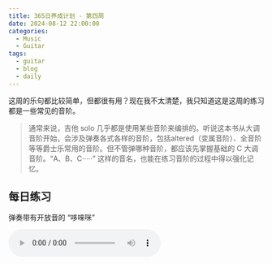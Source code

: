 ```yaml
---
title: 365日养成计划 - 第四周
date: 2024-08-12 22:00:00
categories:
  - Music
  - Guitar
tags:
  - guitar
  - blog
  - daily
---
```


这周的乐句都比较简单，但都很有用？现在我不太清楚，我只知道这是这周的练习都是一些常见的音阶。

> 通常来说，吉他 solo 几乎都是使用某些音阶来编排的。听说这本书从大调音阶开始，会涉及弹奏各式各样的音阶，包括altered（变属音阶）、全音阶等等爵士乐常用的音阶。但不管弹哪种音阶，都应该先掌握基础的 C 大调音阶。“A、B、C·····” 这样的音名，也能在练习音阶的过程中得以强化记忆。

<!-- more -->

## 每日练习

弹奏带有开放音的 “哆唻咪”

<audio controls src="/guitar/daily-5.mp3" />

> 使用琴弦的开放音来弹奏“咪发嗖啦····” 的基础练习。不管是电吉他、古典吉他、还是民谣吉他，都要从这里开始。

## 周一

在一个把位里，用固定的执法弹奏 C 大调音阶

<audio controls src="/guitar/2024-08-12.mp3" />

## 周二

在 a 小调五声音阶附近弹奏 C 大调音阶

<audio controls src="/guitar/2024-08-13.mp3" />

## 周三

大调音阶的平行移动

<audio controls src="/guitar/2024-08-14.mp3" />

> 从 C 大调开始，按照每次升高半音的原则，向更高的大调音阶移动，注意移动后保持手型不变。

## 周四

分布得很有规律、适合速弹的 C 大调音阶把位

<audio controls src="/guitar/2024-08-15.mp3" />
